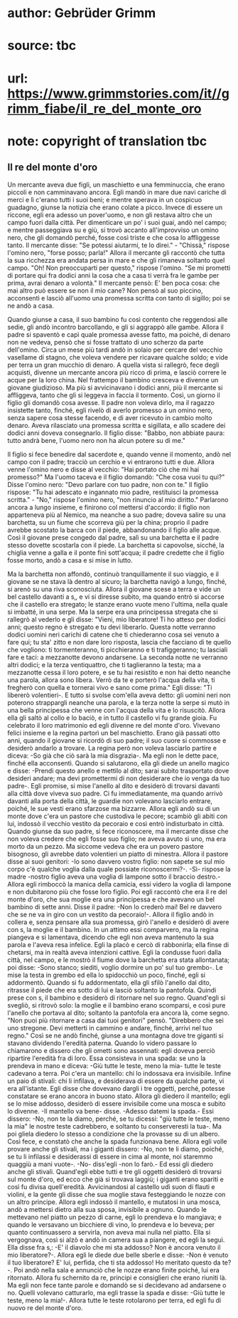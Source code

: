 # author: Gebrüder Grimm
# source: tbc
# url: https://www.grimmstories.com/it//grimm_fiabe/il_re_del_monte_oro
# note: copyright of translation tbc

## Il re del monte d'oro 

Un mercante aveva due figli, un maschietto e una femminuccia, che erano
piccoli e non camminavano ancora. Egli mandò in mare due navi cariche di
merci e lì c'erano tutti i suoi beni; e mentre sperava in un cospicuo
guadagno, giunse la notizia che erano colate a picco. Invece di essere
un riccone, egli era adesso un pover'uomo, e non gli restava altro che
un campo fuori dalla città. Per dimenticare un po' i suoi guai, andò
nel campo; e mentre passeggiava su e giù, si trovò accanto
all'improvviso un omino nero, che gli domandò perché‚ fosse così triste
e che cosa lo affliggesse tanto. Il mercante disse: "Se potessi
aiutarmi, te lo direi." - "Chissà," rispose l'omino nero, "forse
posso; parla!" Allora il mercante gli raccontò che tutta la sua
ricchezza era andata persa in mare e che gli rimaneva soltanto quel
campo. "Oh! Non preoccuparti per questo," rispose l'omino. "Se mi
prometti di portare qui fra dodici anni la cosa che a casa ti verrà fra
le gambe per prima, avrai denaro a volontà." Il mercante pensò: E' ben
poca cosa: che mai altro può essere se non il mio cane? Non pensò al suo
piccino, acconsentì e lasciò all'uomo una promessa scritta con tanto di
sigillo; poi se ne andò a casa.

Quando giunse a casa, il suo bambino fu così contento che reggendosi
alle sedie, gli andò incontro barcollando, e gli si aggrappò alle gambe.
Allora il padre si spaventò e capì quale promessa avesse fatto, ma
poiché‚ di denaro non ne vedeva, pensò che si fosse trattato di uno
scherzo da parte dell'omino. Circa un mese più tardi andò in solaio per
cercare del vecchio vasellame di stagno, che voleva vendere per ricavare
qualche soldo; e vide per terra un gran mucchio di denaro. A quella
vista si rallegrò, fece degli acquisti, divenne un mercante ancora più
ricco di prima, e lasciò correre le acque per la loro china. Nel
frattempo il bambino cresceva e divenne un giovane giudizioso. Ma più si
avvicinavano i dodici anni, più il mercante si affliggeva, tanto che gli
si leggeva in faccia il tormento. Così, un giorno il figlio gli domandò
cosa avesse. Il padre non voleva dirlo, ma il ragazzo insistette tanto,
finché‚ egli rivelò di averlo promesso a un omino nero, senza sapere
cosa stesse facendo, e di aver ricevuto in cambio molto denaro. Aveva
rilasciato una promessa scritta e sigillata, e allo scadere dei dodici
anni doveva consegnarlo. Il figlio disse: "Babbo, non abbiate paura:
tutto andrà bene, l'uomo nero non ha alcun potere su di me."

Il figlio si fece benedire dal sacerdote e, quando venne il momento,
andò nel campo con il padre; tracciò un cerchio e vi entrarono tutti e
due. Allora venne l'omino nero e disse al vecchio: "Hai portato ciò
che mi hai promesso?" Ma l'uomo taceva e il figlio domandò: "Che cosa
vuoi tu qui?" Disse l'omino nero: "Devo parlare con tuo padre, non
con te." Il figlio rispose: "Tu hai adescato e ingannato mio padre,
restituisci la promessa scritta." - "No," rispose l'omino nero,
"non rinuncio al mio diritto." Parlarono ancora a lungo insieme, e
finirono col mettersi d'accordo: il figlio non apparteneva più al
Nemico, ma neanche a suo padre; doveva salire su una barchetta, su un
fiume che scorreva giù per la china; proprio il padre avrebbe scostato
la barca con il piede, abbandonando il figlio alle acque. Così il
giovane prese congedo dal padre, salì su una barchetta e il padre stesso
dovette scostarla con il piede. La barchetta si capovolse, sicché‚ la
chiglia venne a galla e il ponte finì sott'acqua; il padre credette che
il figlio fosse morto, andò a casa e si mise in lutto.

Ma la barchetta non affondò, continuò tranquillamente il suo viaggio, e
il giovane se ne stava là dentro al sicuro; la barchetta navigò a lungo,
finché‚ si arenò su una riva sconosciuta. Allora il giovane scese a
terra e vide un bel castello davanti a s‚, e vi si diresse subito, ma
quando entrò si accorse che il castello era stregato; le stanze erano
vuote meno l'ultima, nella quale si imbatté‚ in una serpe. Ma la serpe
era una principessa stregata che si rallegrò al vederlo e gli disse:
"Vieni, mio liberatore! Ti ho atteso per dodici anni; questo regno è
stregato e tu devi liberarlo. Questa notte verranno dodici uomini neri
carichi di catene che ti chiederanno cosa sei venuto a fare qui; tu
sta' zitto e non dare loro risposta, lascia che facciano di te quello
che vogliono: ti tormenteranno, ti picchieranno e ti trafiggeranno; tu
lasciali fare e taci: a mezzanotte devono andarsene. La seconda notte ne
verranno altri dodici; e la terza ventiquattro, che ti taglieranno la
testa; ma a mezzanotte cessa il loro potere, e se tu hai resistito e non
hai detto neanche una parola, allora sono libera. Verrò da te e porterò
l'acqua della vita, ti fregherò con quella e tornerai vivo e sano come
prima." Egli disse: "Ti libererò volentieri-. E tutto si svolse
com'ella aveva detto: gli uomini neri non poterono strappargli neanche
una parola, e la terza notte la serpe si mutò in una bella principessa
che venne con l'acqua della vita e lo risuscitò. Allora ella gli saltò
al collo e lo baciò, e in tutto il castello vi fu grande gioia. Fu
celebrato il loro matrimonio ed egli divenne re del monte d'oro.
Vivevano felici insieme e la regina partorì un bel maschietto. Erano già
passati otto anni, quando il giovane si ricordò di suo padre; il suo
cuore si commosse e desiderò andarlo a trovare. La regina però non
voleva lasciarlo partire e diceva: -So già che ciò sarà la mia
disgrazia-. Ma egli non le dette pace, finché ella acconsentì. Quando si
salutarono, ella gli diede un anello magico e disse: -Prendi questo
anello e mettilo al dito; sarai subito trasportato dove desideri andare;
ma devi promettermi di non desiderare che io venga da tuo padre-. Egli
promise, si mise l'anello al dito e desiderò di trovarsi davanti alla
città dove viveva suo padre. Ci fu immediatamente, ma quando arrivò
davanti alla porta della città, le guardie non volevano lasciarlo
entrare, poiché‚ le sue vesti erano sfarzose ma bizzarre. Allora egli
andò su di un monte dove c'era un pastore che custodiva le pecore;
scambiò gli abiti con lui, indossò il vecchio vestito da pecoraio e così
entrò indisturbato in città. Quando giunse da suo padre, si fece
riconoscere, ma il mercante disse che non voleva credere che egli fosse
suo figlio; ne aveva avuto sì uno, ma era morto da un pezzo. Ma siccome
vedeva che era un povero pastore bisognoso, gli avrebbe dato volentieri
un piatto di minestra. Allora il pastore disse ai suoi genitori: -Io
sono davvero vostro figlio: non sapete se sul mio corpo c'è qualche
voglia dalla quale possiate riconoscermi?-. -Sì- rispose la madre
-nostro figlio aveva una voglia di lampone sotto il braccio destro.-
Allora egli rimboccò la manica della camicia, essi videro la voglia di
lampone e non dubitarono più che fosse loro figlio. Poi egli raccontò
che era il re del monte d'oro, che sua moglie era una principessa e che
avevano un bel bambino di sette anni. Disse il padre: -Non lo crederò
mai! Bel re davvero che se ne va in giro con un vestito da pecoraio!-.
Allora il figlio andò in collera e, senza pensare alla sua promessa,
girò l'anello e desiderò di avere con s‚ la moglie e il bambino. In un
attimo essi comparvero, ma la regina piangeva e si lamentava, dicendo
che egli non aveva mantenuto la sua parola e l'aveva resa infelice.
Egli la placò e cercò di rabbonirla; ella finse di chetarsi, ma in
realtà aveva intenzioni cattive. Egli la condusse fuori dalla città, nel
campo, e le mostrò il fiume dove la barchetta era stata allontanata; poi
disse: -Sono stanco; siediti, voglio dormire un po' sul tuo grembo-. Le
mise la testa in grembo ed ella lo spidocchiò un poco, finché‚ egli si
addormentò. Quando si fu addormentato, ella gli sfilò l'anello dal
dito, ritrasse il piede che era sotto di lui e lasciò soltanto la
pantofola. Quindi prese con s‚ il bambino e desiderò di ritornare nel
suo regno. Quand'egli si svegliò, si ritrovò solo: la moglie e il
bambino erano scomparsi, e così pure l'anello che portava al dito;
soltanto la pantofola era ancora là, come segno. "Non puoi più
ritornare a casa dai tuoi genitori" pensò. "Direbbero che sei uno
stregone. Devi metterti in cammino e andare, finché‚ arrivi nel tuo
regno." Così se ne andò finché‚ giunse a una montagna dove tre giganti
si stavano dividendo l'eredità paterna. Quando lo videro passare lo
chiamarono e dissero che gli ometti sono assennati: egli doveva perciò
ripartire l'eredità fra di loro. Essa consisteva in una spada: se uno
la prendeva in mano e diceva: -Giù tutte le teste, meno la mia- tutte le
teste cadevano a terra. Poi c'era un mantello: chi lo indossava era
invisibile. Infine un paio di stivali: chi li infilava, e desiderava di
essere da qualche parte, vi era all'istante. Egli disse che dovevano
dargli i tre oggetti, perché‚ potesse constatare se erano ancora in
buono stato. Allora gli diedero il mantello; egli se lo mise addosso,
desiderò di essere invisibile come una mosca e subito lo divenne. -Il
mantello va bene- disse. -Adesso datemi la spada.- Essi dissero: -No,
non te la diamo, perché‚ se tu dicessi: "giù tutte le teste, meno la
mia" le nostre teste cadrebbero, e soltanto tu conserveresti la tua-.
Ma poi gliela diedero lo stesso a condizione che la provasse su di un
albero. Così fece, e constatò che anche la spada funzionava bene. Allora
egli volle provare anche gli stivali, ma i giganti dissero: -No, non te
li diamo, poiché‚ se tu li infilassi e desiderassi di essere in cima al
monte, noi staremmo quaggiù a mani vuote-. -No- diss'egli -non lo
farò.- Ed essi gli diedero anche gli stivali. Quand'egli ebbe tutti e
tre gli oggetti desiderò di trovarsi sul monte d'oro, ed ecco che già
si trovava laggiù; i giganti erano spariti e così fu divisa
quell'eredità. Avvicinandosi al castello udì suon di flauti e violini,
e la gente gli disse che sua moglie stava festeggiando le nozze con un
altro principe. Allora egli indossò il mantello, e mutatosi in una
mosca, andò a mettersi dietro alla sua sposa, invisibile a ognuno.
Quando le mettevano nel piatto un pezzo di carne, egli lo prendeva e lo
mangiava; e quando le versavano un bicchiere di vino, lo prendeva e lo
beveva; per quanto continuassero a servirla, non aveva mai nulla nel
piatto. Ella si vergognava, così si alzò e andò in camera sua a
piangere, ed egli la seguì. Ella disse fra s‚: -E' il diavolo che mi
sta addosso? Non è ancora venuto il mio liberatore?-. Allora egli le
diede due belle sberle e disse: -Non è venuto il tuo liberatore? E'
lui, perfida, che ti sta addosso! Ho meritato questo da te?-. Poi andò
nella sala e annunciò che le nozze erano finite poiché‚ lui era
ritornato. Allora fu schernito da re, principi e consiglieri che erano
riuniti là. Ma egli non fece tante parole e domandò se si decidevano ad
andarsene o no. Quelli volevano catturarlo, ma egli trasse la spada e
disse: -Giù tutte le teste, meno la mia!-. Allora tutte le teste
rotolarono per terra, ed egli fu di nuovo re del monte d'oro.
